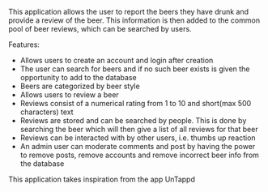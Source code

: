 This application allows the user to report the beers they have drunk and provide a review of the beer. This information is then added to the common pool of beer reviews, which can be searched by users.

Features:
- Allows users to create an account and login after creation
- The user can search for beers and if no such beer exists is given the opportunity to add to the database
- Beers are categorized by beer style
- Allows users to review a beer
- Reviews consist of a numerical rating from 1 to 10 and short(max 500 characters) text
- Reviews are stored and can be searched by people. This is done by searching the beer which will then give a list of all reviews for that beer
- Reviews can be interacted with by other users, i.e. thumbs up reaction
- An admin user can moderate comments and post by having the power to remove posts, remove accounts and remove incorrect beer info from the database

This application takes inspiration from the app UnTappd
